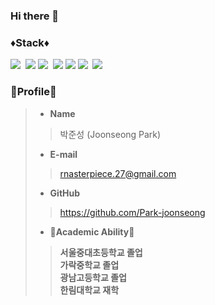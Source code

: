 ### Hi there 👋

### ♦️Stack♦️
<img src="https://img.shields.io/badge/Java-red?style=flat-square&logo=Java&logoColor=white"/></a>&nbsp;
<img src="https://img.shields.io/badge/AndroidStudio-white?style=the-bandage&logo=AndroidStudio&logoColor={green}"/>
<img src="https://img.shields.io/badge/Python-blue?style=flat-square&logo=Python&logoColor=white"/></a>&nbsp;
<img src="https://img.shields.io/badge/html5-E34F26?style=for-the-badge&logo=html5&logoColor=white"> 
<img src="https://img.shields.io/badge/javascript-F7DF1E?style=for-the-badge&logo=javascript&logoColor=black">
<img src="https://img.shields.io/badge/Jupyter-F37626?style=flat-square&logo=jupyter&logoColor=white"/></a>&nbsp;
<img src="https://img.shields.io/badge/C-black?style=flat-square&logo=c&logoColor=white"/></a>&nbsp;


### 👀Profile👀
> - __Name__
>> 박준성 (Joonseong Park)
> - __E-mail__
>> rnasterpiece.27@gmail.com
> - __GitHub__
>> https://github.com/Park-joonseong
> - __🏫Academic Ability🏫__
>> __서울중대초등학교 졸업__ <br>
>> __가락중학교 졸업__  <br> 
>> __광남고등학교 졸업__   
>> __한림대학교 재학__ <br>
